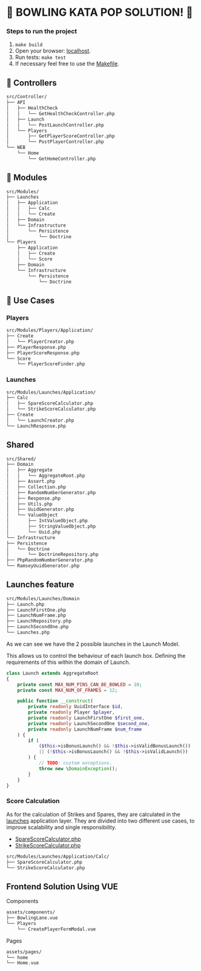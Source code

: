 # :bowling: BOWLING KATA POP SOLUTION! :bowling:

### Steps to run the project

1. ```make build```
2. Open your browser: [localhost](http://localhost:8040/).
3. Run tests: ```make test```
4. If necessary feel free to use the [Makefile](Makefile).


:door: Controllers
---
```sh
src/Controller/
├── API
│   ├── HealthCheck
│   │   └── GetHealthCheckController.php
│   ├── Launch
│   │   └── PostLaunchController.php
│   └── Players
│       ├── GetPlayerScoreController.php
│       └── PostPlayerController.php
└── WEB
    └── Home
        └── GetHomeController.php
```

:railway_car: Modules
---
```sh
src/Modules/
├── Launches
│   ├── Application
│   │   ├── Calc
│   │   └── Create
│   ├── Domain
│   └── Infrastructure
│       └── Persistence
│           └── Doctrine
└── Players
    ├── Application
    │   ├── Create
    │   └── Score
    ├── Domain
    └── Infrastructure
        └── Persistence
            └── Doctrine
```

:hammer: Use Cases
---
### Players
```sh
src/Modules/Players/Application/
├── Create
│   └── PlayerCreator.php
├── PlayerResponse.php
├── PlayerScoreResponse.php
└── Score
    └── PlayerScoreFinder.php
```
### Launches
```sh
src/Modules/Launches/Application/
├── Calc
│   ├── SpareScoreCalculator.php
│   └── StrikeScoreCalculator.php
├── Create
│   └── LaunchCreator.php
└── LaunchResponse.php
```

Shared
---
```sh
src/Shared/
├── Domain
│   ├── Aggregate
│   │   └── AggregateRoot.php
│   ├── Assert.php
│   ├── Collection.php
│   ├── RandomNumberGenerator.php
│   ├── Response.php
│   ├── Utils.php
│   ├── UuidGenerator.php
│   └── ValueObject
│       ├── IntValueObject.php
│       ├── StringValueObject.php
│       └── Uuid.php
└── Infrastructure
├── Persistence
│   └── Doctrine
│       └── DoctrineRepository.php
├── PhpRandomNumberGenerator.php
└── RamseyUuidGenerator.php
```

Launches feature
---
```sh
src/Modules/Launches/Domain
├── Launch.php
├── LaunchFirstOne.php
├── LaunchNumFrame.php
├── LaunchRepository.php
├── LaunchSecondOne.php
└── Launches.php
```
As we can see we have the 2 possible launches in the Launch Model. 

This allows us to control the behaviour of each launch box. Defining the requirements of this within the domain of Launch.

```php
class Launch extends AggregateRoot
{
    private const MAX_NUM_PINS_CAN_BE_BOWLED = 10;
    private const MAX_NUM_OF_FRAMES = 12;

    public function __construct(
        private readonly UuidInterface $id,
        private readonly Player $player,
        private readonly LaunchFirstOne $first_one,
        private readonly LaunchSecondOne $second_one,
        private readonly LaunchNumFrame $num_frame
    ) {
        if (
            ($this->isBonusLaunch() && !$this->isValidBonusLaunch())
            || (!$this->isBonusLaunch() && !$this->isValidLaunch())
        ) {
            // TODO: custom exceptions.
            throw new \DomainException();
        }
    }
}
```
### Score Calculation
As for the calculation of Strikes and Spares, they are calculated in the [launches](#launches) application layer.
They are divided into two different use cases, to improve scalability and single responsibility.

- [SpareScoreCalculator.php](src/Modules/Launches/Application/Calc/SpareScoreCalculator.php)
- [StrikeScoreCalculator.php](src/Modules/Launches/Application/Calc/StrikeScoreCalculator.php)
```sh
src/Modules/Launches/Application/Calc/
├── SpareScoreCalculator.php
└── StrikeScoreCalculator.php
```

Frontend Solution Using VUE
---
Components
```sh
assets/components/
├── BowlingLane.vue
└── Players
    └── CreatePlayerFormModal.vue
```

Pages
```sh
assets/pages/
└── home
└── Home.vue
```









